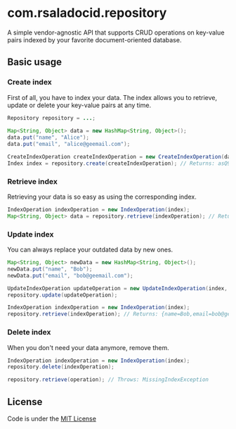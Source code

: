 com.rsaladocid.repository
=========================

A simple vendor-agnostic API that supports CRUD operations on key-value pairs indexed by your favorite document-oriented database.

Basic usage
-----------------

### Create index

First of all, you have to index your data. The index allows you to retrieve, update or delete your key-value pairs at any time.

```java
Repository repository = ...;
	
Map<String, Object> data = new HashMap<String, Object>();
data.put("name", "Alice");
data.put("email", "alice@geemail.com");

CreateIndexOperation createIndexOperation = new CreateIndexOperation(data);
Index index = repository.create(createIndexOperation); // Returns: asQ9872jdsq
```

### Retrieve index

Retrieving your data is so easy as using the corresponding index.

```java
IndexOperation indexOperation = new IndexOperation(index);
Map<String, Object> data = repository.retrieve(indexOperation); // Returns: {name=Alice,email=alice@geemail.com}
```

### Update index

You can always replace your outdated data by new ones.

```java
Map<String, Object> newData = new HashMap<String, Object>();
newData.put("name", "Bob");
newData.put("email", "bob@geemail.com");

UpdateIndexOperation updateOperation = new UpdateIndexOperation(index, newData);
repository.update(updateOperation);

IndexOperation indexOperation = new IndexOperation(index);
repository.retrieve(indexOperation); // Returns: {name=Bob,email=bob@geemail.com}
```

### Delete index

When you don't need your data anymore, remove them.

```java
IndexOperation indexOperation = new IndexOperation(index);
repository.delete(indexOperation);

repository.retrieve(operation); // Throws: MissingIndexException
```

License
-------
Code is under the [MIT License](https://opensource.org/licenses/MIT)